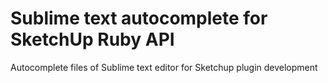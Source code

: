 Sublime text autocomplete for SketchUp Ruby API
================================================

Autocomplete files of Sublime text editor for Sketchup plugin development
